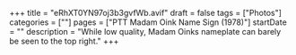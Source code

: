 +++
title = "eRhXT0YN97oj3b3gvfWb.avif"
draft = false
tags = ["Photos"]
categories = [""]
pages = ["PTT Madam Oink Name Sign (1978)"]
startDate = ""
description = "While low quality, Madam Oinks nameplate can barely be seen to the top right."
+++
